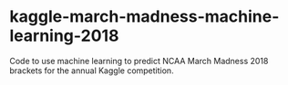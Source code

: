 # kaggle-march-madness-machine-learning-2018
Code to use machine learning to predict NCAA March Madness 2018 brackets for the annual Kaggle competition.
